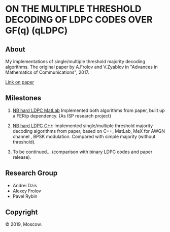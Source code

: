# ON THE MULTIPLE THRESHOLD DECODING OF LDPC CODES OVER GF(q) (qLDPC)


## About
My implementations of single/multiple threshold majority decoding algorithms.
The original paper by A.Frolov and V.Zyablov in "Advances in Mathematics of Communications", 2017.

[Link on paper](https://github.com/dzisandy/qLDPC/blob/master/2017_amc.pdf)


## Milestones

1. [NB hard LDPC MatLab](https://github.com/dzisandy/qLDPC/tree/master/NB%20hard%20LDPC%20MatLab)
Implemented both algorithms from paper, built up a FER/p dependency. (As ISP research project)

2. [NB hard LDPC C++](https://github.com/dzisandy/qLDPC/tree/master/NB%20hard%20LDPC%20C%2B%2B)
Implemented single/multiple threshold majority decoding algorithms from paper, based on C++, MatLab, MeX for AWGN channel , BPSK modulation. Compared with simple majority (without threshold).

3. To be continued... (comparison with binary LDPC codes and paper release).

## Research Group
* Andrei Dzis
* Alexey Frolov
* Pavel Rybin

## Copyright
© 2019, Moscow.


